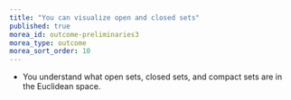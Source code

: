 ```yaml
---
title: "You can visualize open and closed sets"
published: true
morea_id: outcome-preliminaries3
morea_type: outcome
morea_sort_order: 10
---
```


  * You understand what open sets, closed sets, and compact sets are in the Euclidean space. 
  
